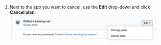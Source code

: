 1. Next to the app you want to cancel, use the **Edit** drop-down and click **Cancel plan**.
  ![Cancel link in the Marketplace Purchases section of your personal account's billing settings](/assets/images/help/marketplace/marketplace-edit-app-billing-settings.png)
